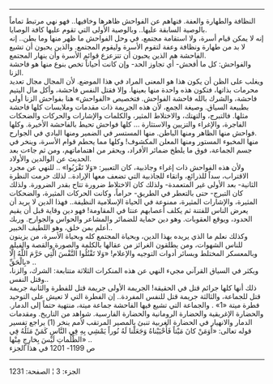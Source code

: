 ------------------------------------------------------------------------

النظافة والطهارة والعفة. فنهاهم عن الفواحش ظاهرها وخافيها.. فهو نهي
مرتبط تماماً بالوصية السابقة عليها.. وبالوصية الأولى التي تقوم عليها كافة
الوصايا.  
إنه لا يمكن قيام أسرة، ولا استقامة مجتمع، في وحل الفواحش ما ظهر منها وما
بطن.. إنه لا بد من طهارة ونظافة وعفة لتقوم الأسرة وليقوم المجتمع. والذين
يحبون أن تشيع الفاحشة هم الذين يحبون أن تتزعزع قوائم الأسرة وأن ينهار
المجتمع.  
والفواحش: كل ما أفحش- أي تجاوز الحد- وإن كانت أحياناً تخص بنوع منها هو
فاحشة الزنا.  
ويغلب على الظن أن يكون هذا هو المعنى المراد في هذا الموضع. لأن المجال
مجال تعديد محرمات بذاتها، فتكون هذه واحدة منها بعينها. وإلا فقتل النفس
فاحشة، وأكل مال اليتيم فاحشة، والشرك بالله فاحشة الفواحش. فتخصيص
«الفواحش» هنا بفواحش الزنا أولى بطبيعة السياق. وصيغة الجمع، لأن هذه
الجريمة ذات مقدمات وملابسات كلها فاحشة مثلها. فالتبرج، والتهتك،
والاختلاط المثير، والكلمات والإشارات والحركات والضحكات الفاجرة، والإغراء
والتزيين والاستثارة ... كلها فواحش تحيط بالفاحشة الأخيرة. وكلها فواحش
منها الظاهر ومنها الباطن. منها المستسر في الضمير ومنها البادي في
الجوارح.  
منها المخبوء المستور ومنها المعلن المكشوف! وكلها مما يحطم قوام الأسرة،
وينخر في جسم الجماعة، فوق ما يلطخ ضمائر الأفراد، ويحقر من اهتماماتهم،
ومن ثم جاءت بعد الحديث عن الوالدين والأولاد.  
ولأن هذه الفواحش ذات إغراء وجاذبية، كان التعبير: «وَلا تَقْرَبُوا» .. للنهي
عن مجرد الاقتراب، سداً للذرائع، واتقاء للجاذبية التي تضعف معها الإرادة..
لذلك حرمت النظرة الثانية- بعد الأولى غير المتعمدة- ولذلك كان الاختلاط
ضرورة تتاح بقدر الضرورة. ولذلك كان التبرج- حتى بالتعطر في الطريق- حراماً،
وكانت الحركات المثيرة، والضحكات المثيرة، والإشارات المثيرة، ممنوعة في
الحياة الإسلامية النظيفة.. فهذا الدين لا يريد أن يعرض الناس للفتنة ثم
يكلف أعصابهم عنتا في المقاومة! فهو دين وقاية قبل أن يقيم الحدود، ويوقع
العقوبات. وهو دين حماية للضمائر والمشاعر والحواس والجوارح. وربك أعلم بمن
خلق، وهو اللطيف الخبير..  
وكذلك نعلم ما الذي يريده بهذا الدين، وبحياة المجتمع كله وبحياة الأسرة،
من يزينون للناس الشهوات، ومن يطلقون الغرائز من عقالها بالكلمة والصورة
والقصة والفيلم وبالمعسكر المختلط وبسائر أدوات التوجيه والإعلام! «وَلا
تَقْتُلُوا النَّفْسَ الَّتِي حَرَّمَ اللَّهُ إِلَّا بِالْحَقِّ» ..  
ويكثر في السياق القرآني مجيء النهي عن هذه المنكرات الثلاثة متتابعة:
الشرك، والزنا، وقتل النفس..  
ذلك أنها كلها جرائم قتل في الحقيقة! الجريمة الأولى جريمة قتل للفطرة
والثانية جريمة قتل للجماعة، والثالثة جريمة قتل للنفس المفردة.. إن الفطرة
التي لا تعيش على التوحيد فطرة ميتة «1» . والجماعة التي تشيع فيها الفاحشة
جماعة ميتة، منتهية حتماً إلى الدمار. والحضارة الإغريقية والحضارة
الرومانية والحضارة الفارسية. شواهد من التاريخ. ومقدمات الدمار والانهيار
في الحضارة الغربية تنبئ بالمصير المرتقب لأمم ينخر (1) يراجع تفسير قوله
تعالى: «أَوَمَنْ كانَ مَيْتاً فَأَحْيَيْناهُ وَجَعَلْنا لَهُ نُوراً يَمْشِي بِهِ فِي النَّاسِ كَمَنْ مَثَلُهُ
فِي الظُّلُماتِ لَيْسَ بِخارِجٍ مِنْها» ..  
ص 1199- 1201 في هذا الجزء

------------------------------------------------------------------------

الجزء: 3 ¦ الصفحة: 1231
